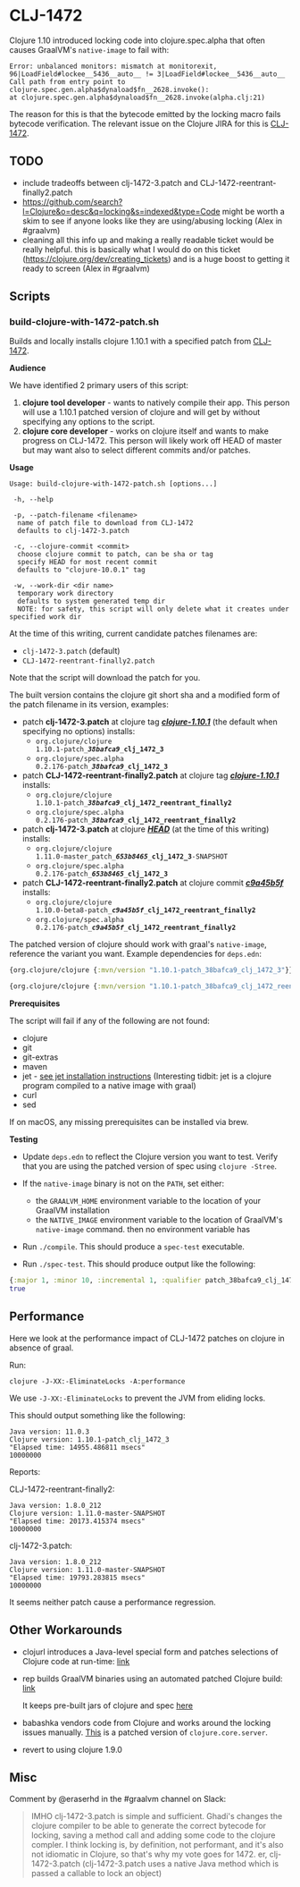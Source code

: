 # CLJ-1472

Clojure 1.10 introduced locking code into clojure.spec.alpha that often causes
GraalVM's `native-image` to fail with:

```
Error: unbalanced monitors: mismatch at monitorexit, 96|LoadField#lockee__5436__auto__ != 3|LoadField#lockee__5436__auto__
Call path from entry point to clojure.spec.gen.alpha$dynaload$fn__2628.invoke():
at clojure.spec.gen.alpha$dynaload$fn__2628.invoke(alpha.clj:21)
```

The reason for this is that the bytecode emitted by the locking macro fails
bytecode verification. The relevant issue on the Clojure JIRA for this is
[CLJ-1472](https://clojure.atlassian.net/browse/CLJ-1472).

## TODO

* include tradeoffs between clj-1472-3.patch and CLJ-1472-reentrant-finally2.patch
* https://github.com/search?l=Clojure&o=desc&q=locking&s=indexed&type=Code might be worth a skim to see if anyone looks like they are using/abusing locking (Alex in #graalvm)
* cleaning all this info up and making a really readable ticket would be really helpful. this is basically what I would do on this ticket (https://clojure.org/dev/creating_tickets) and is a huge boost to getting it ready to screen (Alex in #graalvm)

## Scripts

### build-clojure-with-1472-patch.sh

Builds and locally installs clojure 1.10.1 with a specified patch from
[CLJ-1472](https://clojure.atlassian.net/browse/CLJ-1472).

**Audience**

We have identified 2 primary users of this script:

1. **clojure tool developer** - wants to natively compile their app. This person will use a 1.10.1 patched version of clojure and will get by without specifying any options to the script.
2. **clojure core developer** - works on clojure itself and wants to make progress on CLJ-1472.  This person will likely work off HEAD of master but may want also to select different commits and/or patches.

**Usage**

```Shell
Usage: build-clojure-with-1472-patch.sh [options...]

 -h, --help

 -p, --patch-filename <filename>
  name of patch file to download from CLJ-1472
  defaults to clj-1472-3.patch

 -c, --clojure-commit <commit>
  choose clojure commit to patch, can be sha or tag
  specify HEAD for most recent commit
  defaults to "clojure-10.0.1" tag

 -w, --work-dir <dir name>
  temporary work directory
  defaults to system generated temp dir
  NOTE: for safety, this script will only delete what it creates under specified work dir
```

At the time of this writing, current candidate patches filenames are:

* `clj-1472-3.patch` (default)
* `CLJ-1472-reentrant-finally2.patch`

Note that the script will download the patch for you.

The built version contains the clojure git short sha and a modified form of the
patch filename in its version, examples:

* patch **clj-1472-3.patch** at clojure tag
  [***clojure-1.10.1***](https://github.com/clojure/clojure/commits/clojure-1.10.1)
  (the default when specifying no options) installs:
    * <code>org.clojure/clojure 1.10.1-patch\_<b><i>38bafca9</i></b>\_<b>clj_1472_3</b></code>
    * <code>org.clojure/spec.alpha 0.2.176-patch\_<b><i>38bafca9</i></b>\_<b>clj_1472_3</b></code>
* patch **CLJ-1472-reentrant-finally2.patch** at clojure tag
  [***clojure-1.10.1***](https://github.com/clojure/clojure/commits/clojure-1.10.1)
  installs:
    * <code>org.clojure/clojure 1.10.1-patch\_<b><i>38bafca9</i></b>\_<b>clj_1472_reentrant_finally2</b></code>
    * <code>org.clojure/spec.alpha 0.2.176-patch\_<b><i>38bafca9</i></b>\_<b>clj_1472_reentrant_finally2</b></code>
* patch **clj-1472-3.patch** at clojure
  [***HEAD***](https://github.com/clojure/clojure/tree/653b8465845a78ef7543e0a250078eea2d56b659)
  (at the time of this writing) installs:
    * <code>org.clojure/clojure 1.11.0-master_patch\_<b><i>653b8465</i></b>\_<b>clj_1472_3</b>-SNAPSHOT</code>
    * <code>org.clojure/spec.alpha 0.2.176-patch\_<b><i>653b8465</i></b>\_<b>clj_1472_3</b></code>
* patch **CLJ-1472-reentrant-finally2.patch** at clojure commit
  [***c9a45b5f***](https://github.com/clojure/clojure/commits/c9a45b5f8afc2c4dfcce7f2e23dadc8749b9fd0d)
  installs:
    * <code>org.clojure/clojure 1.10.0-beta8-patch\_<b><i>c9a45b5f</i></b>\_<b>clj_1472_reentrant_finally2</b></code>
    * <code>org.clojure/spec.alpha 0.2.176-patch\_<b><i>c9a45b5f</i></b>\_<b>clj_1472_reentrant_finally2</b></code>

The patched version of clojure should work with graal's `native-image`, reference
the variant you want. Example dependencies for `deps.edn`:

```Clojure
{org.clojure/clojure {:mvn/version "1.10.1-patch_38bafca9_clj_1472_3"}}
```

```Clojure
{org.clojure/clojure {:mvn/version "1.10.1-patch_38bafca9_clj_1472_reentrant_finally2"}}
```

**Prerequisites**

The script will fail if any of the following are not found:

* clojure
* git
* git-extras
* maven
* jet - [see jet installation instructions](https://github.com/borkdude/jet#installation)
  (Interesting tidbit: jet is a clojure program compiled to a native image with graal)
* curl
* sed

If on macOS, any missing prerequisites can be installed via brew.

**Testing**

- Update `deps.edn` to reflect the Clojure version you want to test.
Verify that you are using the patched version of spec using `clojure -Stree`.

- If the `native-image` binary is not on the `PATH`, set either:
  - the `GRAALVM_HOME` environment variable to the location of your GraalVM
    installation
  - the `NATIVE_IMAGE` environment variable to the location of GraalVM's
    `native-image` command.  then no environment variable has

- Run `./compile`. This should produce a `spec-test` executable.
- Run `./spec-test`. This should produce output like the following:

``` clojure
{:major 1, :minor 10, :incremental 1, :qualifier patch_38bafca9_clj_1472_3}
true
```

## Performance

Here we look at the performance impact of CLJ-1472 patches on clojure in absence
of graal.

Run:

``` shellsession
clojure -J-XX:-EliminateLocks -A:performance
```

We use `-J-XX:-EliminateLocks` to prevent the JVM from eliding locks.

This should output something like the following:

```
Java version: 11.0.3
Clojure version: 1.10.1-patch_clj_1472_3
"Elapsed time: 14955.486811 msecs"
10000000
```

Reports:

CLJ-1472-reentrant-finally2:

```
Java version: 1.8.0_212
Clojure version: 1.11.0-master-SNAPSHOT
"Elapsed time: 20173.415374 msecs"
10000000
```

clj-1472-3.patch:
```
Java version: 1.8.0_212
Clojure version: 1.11.0-master-SNAPSHOT
"Elapsed time: 19793.283815 msecs"
10000000
```

It seems neither patch cause a performance regression.

## Other Workarounds

- clojurl introduces a Java-level special form and patches selections of Clojure
code at run-time:
[link](https://github.com/taylorwood/clojurl/commit/12b96b5e9a722b372f153436b1f6827709d0f2ab)

- rep builds GraalVM binaries using an automated patched Clojure build:
  [link](https://github.com/eraserhd/rep/blob/1951df780fdd2781644f934dfc36ee394460effb/.circleci/images/primary/build.sh#L1)

    It keeps pre-built jars of clojure and spec
    [here](https://github.com/eraserhd/rep/tree/develop/deps)

- babashka vendors code from Clojure and works around the locking issues
  manually. [This](https://github.com/borkdude/babashka/blob/070220da70c894ad7b282ce2747607c0bee68613/src/babashka/impl/clojure/core/server.clj#L1)
  is a patched version of `clojure.core.server`.

- revert to using clojure 1.9.0

## Misc

Comment by @eraserhd in the #graalvm channel on Slack:

> IMHO clj-1472-3.patch is simple and sufficient.  Ghadi's changes the clojure compiler to be able to generate the correct bytecode for locking, saving a method call and adding some code to the clojure compler.
I think locking is, by definition, not performant, and it's also not idiomatic in Clojure, so that's why my vote goes for 1472.
er, clj-1472-3.patch
(clj-1472-3.patch uses a native Java method which is passed a callable to lock an object)
